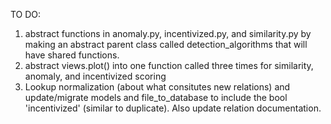 TO DO:
1. abstract functions in anomaly.py, incentivized.py, and similarity.py by making an abstract parent class called detection_algorithms that will have shared functions.
2. abstract views.plot() into one function called three times for similarity, anomaly, and incentivized scoring
3. Lookup normalization (about what consitutes new relations) and update/migrate models and file_to_database to include the bool 'incentivized' (similar to duplicate). Also update relation documentation.


